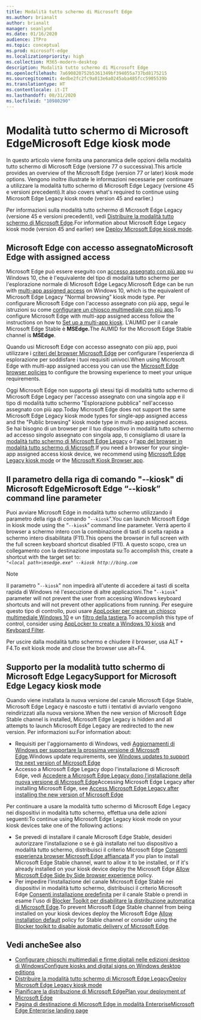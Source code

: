 ```yaml
---
title: Modalità tutto schermo di Microsoft Edge
ms.author: brianalt
author: brianalt
manager: seanlynd
ms.date: 01/16/2020
audience: ITPro
ms.topic: conceptual
ms.prod: microsoft-edge
ms.localizationpriority: high
ms.collection: M365-modern-desktop
description: Modalità tutto schermo di Microsoft Edge
ms.openlocfilehash: 7a690820752b5361349bf394055a737bd8175215
ms.sourcegitcommit: 4edbe2fc2fc9a013e6a0245aba485fcc5905539b
ms.translationtype: HT
ms.contentlocale: it-IT
ms.lasthandoff: 08/31/2020
ms.locfileid: "10980290"
---
```

# <span data-ttu-id="e2b9e-103">Modalità tutto schermo di Microsoft Edge</span><span class="sxs-lookup"><span data-stu-id="e2b9e-103">Microsoft Edge kiosk mode</span></span>

<span data-ttu-id="e2b9e-104">In questo articolo viene fornita una panoramica delle opzioni della modalità tutto schermo di Microsoft Edge (versione 77 o successiva).</span><span class="sxs-lookup"><span data-stu-id="e2b9e-104">This article provides an overview of the Microsoft Edge (version 77 or later) kiosk mode options.</span></span> <span data-ttu-id="e2b9e-105">Vengono inoltre illustrate le informazioni necessarie per continuare a utilizzare la modalità tutto schermo di Microsoft Edge Legacy (versione 45 e versioni precedenti).</span><span class="sxs-lookup"><span data-stu-id="e2b9e-105">It also covers what's required to continue using Microsoft Edge Legacy kiosk mode (version 45 and earlier.)</span></span>

<span data-ttu-id="e2b9e-106">Per informazioni sulla modalità tutto schermo di Microsoft Edge Legacy (versione 45 e versioni precedenti), vedi [Distribuire la modalità tutto schermo di Microsoft Edge](https://aka.ms/edgekioskmode).</span><span class="sxs-lookup"><span data-stu-id="e2b9e-106">For information about Microsoft Edge Legacy kiosk mode (version 45 and earlier) see [Deploy Microsoft Edge kiosk mode](https://aka.ms/edgekioskmode).</span></span>

## <span data-ttu-id="e2b9e-107">Microsoft Edge con accesso assegnato</span><span class="sxs-lookup"><span data-stu-id="e2b9e-107">Microsoft Edge with assigned access</span></span>

<span data-ttu-id="e2b9e-108">Microsoft Edge può essere eseguito con [accesso assegnato con più app](https://docs.microsoft.com/windows/configuration/lock-down-windows-10-to-specific-apps) su Windows 10, che è l'equivalente del tipo di modalità tutto schermo per l'esplorazione normale di Microsoft Edge Legacy.</span><span class="sxs-lookup"><span data-stu-id="e2b9e-108">Microsoft Edge can be run with [multi-app assigned access](https://docs.microsoft.com/windows/configuration/lock-down-windows-10-to-specific-apps) on Windows 10, which is the equivalent of Microsoft Edge Legacy "Normal browsing” kiosk mode type.</span></span> <span data-ttu-id="e2b9e-109">Per configurare Microsoft Edge con l'accesso assegnato con più app, segui le istruzioni su come [configurare un chiosco multimediale con più app](https://docs.microsoft.com/windows/configuration/lock-down-windows-10-to-specific-apps).</span><span class="sxs-lookup"><span data-stu-id="e2b9e-109">To configure Microsoft Edge with multi-app assigned access follow the instructions on how to [Set up a multi-app kiosk](https://docs.microsoft.com/windows/configuration/lock-down-windows-10-to-specific-apps).</span></span> <span data-ttu-id="e2b9e-110">L'AUMID per il canale Microsoft Edge Stable è **MSEdge.**</span><span class="sxs-lookup"><span data-stu-id="e2b9e-110">The AUMID for the Microsoft Edge Stable channel is **MSEdge**.</span></span>

<span data-ttu-id="e2b9e-111">Quando usi Microsoft Edge con accesso assegnato con più app, puoi utilizzare i [criteri del browser Microsoft Edge](microsoft-edge-policies.md) per configurare l'esperienza di esplorazione per soddisfare i tuoi requisiti univoci.</span><span class="sxs-lookup"><span data-stu-id="e2b9e-111">When using Microsoft Edge with multi-app assigned access you can use the [Microsoft Edge browser policies](microsoft-edge-policies.md) to configure the browsing experience to meet your unique requirements.</span></span>

<span data-ttu-id="e2b9e-112">Oggi Microsoft Edge non supporta gli stessi tipi di modalità tutto schermo di Microsoft Edge Legacy per l'accesso assegnato con una singola app e il tipo di modalità tutto schermo "Esplorazione pubblica" nell'accesso assegnato con più app.</span><span class="sxs-lookup"><span data-stu-id="e2b9e-112">Today Microsoft Edge does not support the same Microsoft Edge Legacy kiosk mode types for single-app assigned access and the "Public browsing" kiosk mode type in multi-app assigned access.</span></span> <span data-ttu-id="e2b9e-113">Se hai bisogno di un browser per il tuo dispositivo in modalità tutto schermo ad accesso singolo assegnato con singola app, ti consigliamo di usare la [modalità tutto schermo di Microsoft Edge Legacy](https://aka.ms/edgekioskmode) o l'[app del browser in modalità tutto schermo di Microsoft](https://www.microsoft.com/p/kiosk-browser/9ngb5s5xg2kp?activetab=pivot:overviewtab).</span><span class="sxs-lookup"><span data-stu-id="e2b9e-113">If you need a browser for your single-app assigned access kiosk device, we recommend using [Microsoft Edge Legacy kiosk mode](https://aka.ms/edgekioskmode) or the [Microsoft Kiosk Browser app](https://www.microsoft.com/p/kiosk-browser/9ngb5s5xg2kp?activetab=pivot:overviewtab).</span></span> 

## <span data-ttu-id="e2b9e-114">Il parametro della riga di comando "--kiosk" di Microsoft Edge</span><span class="sxs-lookup"><span data-stu-id="e2b9e-114">Microsoft Edge “--kiosk” command line parameter</span></span>

<span data-ttu-id="e2b9e-115">Puoi avviare Microsoft Edge in modalità tutto schermo utilizzando il parametro della riga di comando "`--kiosk`".</span><span class="sxs-lookup"><span data-stu-id="e2b9e-115">You can launch Microsoft Edge in kiosk mode using the “`--kiosk`” command line parameter.</span></span> <span data-ttu-id="e2b9e-116">Verrà aperto il browser a schermo intero con la combinazione di tasti di scelta rapida a schermo intero disabilitata (F11).</span><span class="sxs-lookup"><span data-stu-id="e2b9e-116">This opens the browser in full screen with the full screen keyboard shortcut disabled (F11).</span></span> <span data-ttu-id="e2b9e-117">A questo scopo, crea un collegamento con la destinazione impostata su:</span><span class="sxs-lookup"><span data-stu-id="e2b9e-117">To accomplish this, create a shortcut with the target set to:</span></span><br>
*`"<local path>\msedge.exe" --kiosk http://bing.com`*

> [!NOTE]
> <span data-ttu-id="e2b9e-118">Il parametro "`--kiosk`" non impedirà all'utente di accedere ai tasti di scelta rapida di Windows né l'esecuzione di altre applicazioni.</span><span class="sxs-lookup"><span data-stu-id="e2b9e-118">The "`--kiosk`" parameter will not prevent the user from accessing Windows keyboard shortcuts and will not prevent other applications from running.</span></span> <span data-ttu-id="e2b9e-119">Per eseguire questo tipo di controllo, puoi usare [AppLocker per creare un chiosco multimediale Windows 10](https://docs.microsoft.com/windows/configuration/lock-down-windows-10-applocker) e un [filtro della tastiera](https://docs.microsoft.com/windows-hardware/customize/enterprise/keyboardfilter).</span><span class="sxs-lookup"><span data-stu-id="e2b9e-119">To accomplish this type of control, consider using [AppLocker to create a Windows 10 kiosk](https://docs.microsoft.com/windows/configuration/lock-down-windows-10-applocker) and [Keyboard Filter](https://docs.microsoft.com/windows-hardware/customize/enterprise/keyboardfilter).</span></span>

<span data-ttu-id="e2b9e-120">Per uscire dalla modalità tutto schermo e chiudere il browser, usa ALT + F4.</span><span class="sxs-lookup"><span data-stu-id="e2b9e-120">To exit kiosk mode and close the browser use alt+F4.</span></span>

## <span data-ttu-id="e2b9e-121">Supporto per la modalità tutto schermo di Microsoft Edge Legacy</span><span class="sxs-lookup"><span data-stu-id="e2b9e-121">Support for Microsoft Edge Legacy kiosk mode</span></span>

<span data-ttu-id="e2b9e-122">Quando viene installata la nuova versione del canale Microsoft Edge Stable, Microsoft Edge Legacy è nascosto e tutti i tentativi di avviarlo vengono reindirizzati alla nuova versione.</span><span class="sxs-lookup"><span data-stu-id="e2b9e-122">When the new version of Microsoft Edge Stable channel is installed, Microsoft Edge Legacy is hidden and all attempts to launch Microsoft Edge Legacy are redirected to the new version.</span></span> <span data-ttu-id="e2b9e-123">Per informazioni su:</span><span class="sxs-lookup"><span data-stu-id="e2b9e-123">For information about:</span></span>

- <span data-ttu-id="e2b9e-124">Requisiti per l'aggiornamento di Windows, vedi [Aggiornamenti di Windows per supportare la prossima versione di Microsoft Edge](microsoft-edge-sysupdate-windows-updates.md).</span><span class="sxs-lookup"><span data-stu-id="e2b9e-124">Windows update requirements, see [Windows updates to support the next version of Microsoft Edge](microsoft-edge-sysupdate-windows-updates.md)</span></span> 
- <span data-ttu-id="e2b9e-125">Accesso a Microsoft Edge Legacy dopo l'installazione di Microsoft Edge, vedi [Accedere a Microsoft Edge Legacy dopo l'installazione della nuova versione di Microsoft Edge](microsoft-edge-sysupdate-access-old-edge.md)</span><span class="sxs-lookup"><span data-stu-id="e2b9e-125">Accessing Microsoft Edge Legacy after installing Microsoft Edge,  see [Access Microsoft Edge Legacy after installing the new version of Microsoft Edge](microsoft-edge-sysupdate-access-old-edge.md)</span></span>
 
<span data-ttu-id="e2b9e-126">Per continuare a usare la modalità tutto schermo di Microsoft Edge Legacy nei dispositivi in modalità tutto schermo, effettua una delle azioni seguenti:</span><span class="sxs-lookup"><span data-stu-id="e2b9e-126">To continue using Microsoft Edge Legacy kiosk mode on your kiosk devices take one of the following actions:</span></span> 

- <span data-ttu-id="e2b9e-127">Se prevedi di installare il canale Microsoft Edge Stable, desideri autorizzare l'installazione o se è già installato nel tuo dispositivo a modalità tutto schermo, distribuisci il criterio Microsoft Edge [Consenti esperienza browser Microsoft Edge affiancata](https://docs.microsoft.com/deployedge/microsoft-edge-update-policies#allowsxs).</span><span class="sxs-lookup"><span data-stu-id="e2b9e-127">If you plan to install Microsoft Edge Stable channel, want to allow it to be installed, or if it's already installed on your kiosk device deploy the Microsoft Edge [Allow Microsoft Edge Side by Side browser experience](https://docs.microsoft.com/deployedge/microsoft-edge-update-policies#allowsxs) policy.</span></span>
- <span data-ttu-id="e2b9e-128">Per impedire l'installazione del canale Microsoft Edge Stable nei dispositivi in modalità tutto schermo, distribuisci il criterio Microsoft Edge [Consenti installazione predefinita](https://docs.microsoft.com/deployedge/microsoft-edge-update-policies#allow-installation-default) per il canale Stable o prendi in esame l'uso di [Blocker Toolkit per disabilitare la distribuzione automatica di Microsoft Edge](microsoft-edge-blocker-toolkit.md).</span><span class="sxs-lookup"><span data-stu-id="e2b9e-128">To prevent Microsoft Edge Stable channel from being installed on your kiosk devices deploy the Microsoft Edge [Allow installation default](https://docs.microsoft.com/deployedge/microsoft-edge-update-policies#allow-installation-default) policy for Stable channel or consider using the [Blocker toolkit to disable automatic delivery of Microsoft Edge](microsoft-edge-blocker-toolkit.md).</span></span> 

## <span data-ttu-id="e2b9e-129">Vedi anche</span><span class="sxs-lookup"><span data-stu-id="e2b9e-129">See also</span></span>

- [<span data-ttu-id="e2b9e-130">Configurare chioschi multimediali e firme digitali nelle edizioni desktop di Windows</span><span class="sxs-lookup"><span data-stu-id="e2b9e-130">Configure kiosks and digital signs on Windows desktop editions</span></span>](https://docs.microsoft.com/windows/configuration/kiosk-methods)
- [<span data-ttu-id="e2b9e-131">Distribuire la modalità tutto schermo di Microsoft Edge Legacy</span><span class="sxs-lookup"><span data-stu-id="e2b9e-131">Deploy Microsoft Edge Legacy kiosk mode</span></span>](https://aka.ms/edgekioskmode) 
- [<span data-ttu-id="e2b9e-132">Pianificare la distribuzione di Microsoft Edge</span><span class="sxs-lookup"><span data-stu-id="e2b9e-132">Plan your deployment of Microsoft Edge</span></span>](deploy-edge-plan-deployment.md)
- [<span data-ttu-id="e2b9e-133">Pagina di destinazione di Microsoft Edge in modalità Enterprise</span><span class="sxs-lookup"><span data-stu-id="e2b9e-133">Microsoft Edge Enterprise landing page</span></span>](https://aka.ms/EdgeEnterprise)
